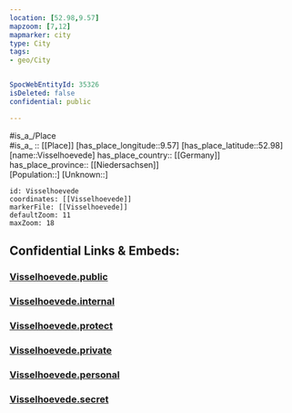 ```yaml
---
location: [52.98,9.57] 
mapzoom: [7,12] 
mapmarker: city 
type: City
tags:
- geo/City


SpocWebEntityId: 35326
isDeleted: false
confidential: public

---
```

#is_a_/Place  
#is_a_ :: [[Place]] 
[has_place_longitude::9.57] 
[has_place_latitude::52.98] 
[name::Visselhoevede] 
has_place_country:: [[Germany]]  
has_place_province:: [[Niedersachsen]]  
[Population::] 
[Unknown::] 


```leaflet
id: Visselhoevede
coordinates: [[Visselhoevede]] 
markerFile: [[Visselhoevede]] 
defaultZoom: 11 
maxZoom: 18
```


## Confidential Links & Embeds: 

### [Visselhoevede.public](/_public/\Earth\Continent\Europe\Europe~Central\Germany\Germany~West\Niedersachsen\counties~Niedersachsen\Rotenburg~Wümme\cities~Rotenburg~Wümme\Visselhövede\boroughs~VisselhövedeVisselhoevede.public.md) 

### [Visselhoevede.internal](/_internal/\Earth\Continent\Europe\Europe~Central\Germany\Germany~West\Niedersachsen\counties~Niedersachsen\Rotenburg~Wümme\cities~Rotenburg~Wümme\Visselhövede\boroughs~VisselhövedeVisselhoevede.internal.md) 

### [Visselhoevede.protect](/_protect/\Earth\Continent\Europe\Europe~Central\Germany\Germany~West\Niedersachsen\counties~Niedersachsen\Rotenburg~Wümme\cities~Rotenburg~Wümme\Visselhövede\boroughs~VisselhövedeVisselhoevede.protect.md) 

### [Visselhoevede.private](/_private/\Earth\Continent\Europe\Europe~Central\Germany\Germany~West\Niedersachsen\counties~Niedersachsen\Rotenburg~Wümme\cities~Rotenburg~Wümme\Visselhövede\boroughs~VisselhövedeVisselhoevede.private.md) 

### [Visselhoevede.personal](/_personal/\Earth\Continent\Europe\Europe~Central\Germany\Germany~West\Niedersachsen\counties~Niedersachsen\Rotenburg~Wümme\cities~Rotenburg~Wümme\Visselhövede\boroughs~VisselhövedeVisselhoevede.personal.md) 

### [Visselhoevede.secret](/_secret/\Earth\Continent\Europe\Europe~Central\Germany\Germany~West\Niedersachsen\counties~Niedersachsen\Rotenburg~Wümme\cities~Rotenburg~Wümme\Visselhövede\boroughs~VisselhövedeVisselhoevede.secret.md)

